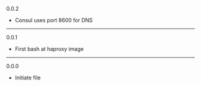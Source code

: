 0.0.2

* Consul uses port 8600 for DNS

---

0.0.1

* First bash at haproxy image

---

0.0.0

* Initiate file

